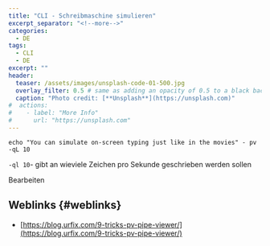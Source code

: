 ```yaml
---
title: "CLI - Schreibmaschine simulieren"
excerpt_separator: "<!--more-->"
categories:
  - DE
tags:
  - CLI
  - DE
excerpt: ""
header:
  teaser: /assets/images/unsplash-code-01-500.jpg
  overlay_filter: 0.5 # same as adding an opacity of 0.5 to a black background
  caption: "Photo credit: [**Unsplash**](https://unsplash.com)"
#  actions:
#    - label: "More Info"
#      url: "https://unsplash.com"
---
```




```
echo "You can simulate on-screen typing just like in the movies" - pv -qL 10
```

`-ql 10`- gibt an wieviele Zeichen pro Sekunde geschrieben werden sollen

Bearbeiten

## Weblinks {#weblinks}

* [https://blog.urfix.com/9-tricks-pv-pipe-viewer/](https://blog.urfix.com/9-tricks-pv-pipe-viewer/)



